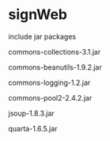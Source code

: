 # signWeb

include jar packages

commons-collections-3.1.jar

commons-beanutils-1.9.2.jar

commons-logging-1.2.jar

commons-pool2-2.4.2.jar

jsoup-1.8.3.jar

quarta-1.6.5.jar
